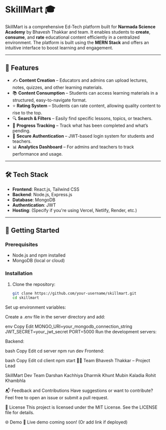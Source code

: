 # SkillMart 🎓

SkillMart is a comprehensive Ed-Tech platform built for **Narmada Science Academy** by Bhavesh Thakkar and team. It enables students to **create**, **consume**, and **rate** educational content efficiently in a centralized environment. The platform is built using the **MERN Stack** and offers an intuitive interface to boost learning and engagement.

---

## 🌟 Features

- ✍️ **Content Creation** – Educators and admins can upload lectures, notes, quizzes, and other learning materials.
- 📚 **Content Consumption** – Students can access learning materials in a structured, easy-to-navigate format.
- ⭐ **Rating System** – Students can rate content, allowing quality content to rise to the top.
- 🔍 **Search & Filters** – Easily find specific lessons, topics, or teachers.
- 🧾 **Progress Tracking** – Track what has been completed and what’s pending.
- 🔐 **Secure Authentication** – JWT-based login system for students and teachers.
- 📊 **Analytics Dashboard** – For admins and teachers to track performance and usage.

---

## 🛠 Tech Stack

- **Frontend**: React.js, Tailwind CSS  
- **Backend**: Node.js, Express.js  
- **Database**: MongoDB  
- **Authentication**: JWT  
- **Hosting**: (Specify if you're using Vercel, Netlify, Render, etc.)

---

## 🚀 Getting Started

### Prerequisites

- Node.js and npm installed
- MongoDB (local or cloud)

### Installation

1. Clone the repository:

   ```bash
   git clone https://github.com/your-username/skillmart.git
   cd skillmart
Set up environment variables:

Create a .env file in the server directory and add:

env
Copy
Edit
MONGO_URI=your_mongodb_connection_string
JWT_SECRET=your_jwt_secret
PORT=5000
Run the development servers:

Backend:

bash
Copy
Edit
cd server
npm run dev
Frontend:

bash
Copy
Edit
cd client
npm start
🧑‍💻 Team
Bhavesh Thakkar – Project Lead

SkillMart Dev Team 
Darshan Kachhiya 
Dharmik Khunt
Mubin Kaladia
Rohit Khambhla

📬 Feedback and Contributions
Have suggestions or want to contribute? Feel free to open an issue or submit a pull request.

📄 License
This project is licensed under the MIT License. See the LICENSE file for details.

🌐 Demo
🚧 Live demo coming soon! (Or add link if deployed)
